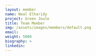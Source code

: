 ```yaml
---
layout: member
name: Neal Elharidy
project: Green Joule
title: Team Member
img: /assets/images/members/default.png
email:
weight: 5000
biography: >
linkedin:
---
```

